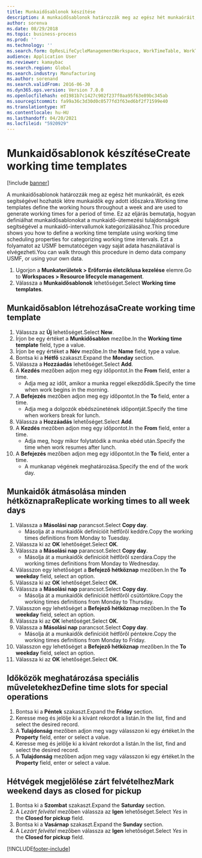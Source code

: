 ```yaml
---
title: Munkaidősablonok készítése
description: A munkaidősablonok határozzák meg az egész hét munkaóráit, és ezek segítségével hozhatók létre munkaidők egy adott időszakra.
author: sorenva
ms.date: 08/29/2018
ms.topic: business-process
ms.prod: ''
ms.technology: ''
ms.search.form: OpResLifeCycleManagementWorkspace, WorkTimeTable, WorkTimeCopyDayDialog, WorkPeriodTemplate
audience: Application User
ms.reviewer: kamaybac
ms.search.region: Global
ms.search.industry: Manufacturing
ms.author: sorenand
ms.search.validFrom: 2016-06-30
ms.dyn365.ops.version: Version 7.0.0
ms.openlocfilehash: ed1981b7c1427c902f237f0aa95f63e89bc345ab
ms.sourcegitcommit: fa99a36c3d30d0c0577fd3f63ed6bf2f71599e40
ms.translationtype: HT
ms.contentlocale: hu-HU
ms.lasthandoff: 04/20/2021
ms.locfileid: "5920929"
---
```

# <a name="create-working-time-templates"></a><span data-ttu-id="2179f-103">Munkaidősablonok készítése</span><span class="sxs-lookup"><span data-stu-id="2179f-103">Create working time templates</span></span>

[!include [banner](../../includes/banner.md)]

<span data-ttu-id="2179f-104">A munkaidősablonok határozzák meg az egész hét munkaóráit, és ezek segítségével hozhatók létre munkaidők egy adott időszakra.</span><span class="sxs-lookup"><span data-stu-id="2179f-104">Working time templates define the working hours throughout a week and are used to generate working times for a period of time.</span></span> <span data-ttu-id="2179f-105">Ez az eljárás bemutatja, hogyan definiálhat munkaidősablonokat a munkaidő-ütemezési tulajdonságok segítségével a munkaidő-intervallumok kategorizálásához.</span><span class="sxs-lookup"><span data-stu-id="2179f-105">This procedure shows you how to define a working time template using working time scheduling properties for categorizing working time intervals.</span></span> <span data-ttu-id="2179f-106">Ezt a folyamatot az USMF bemutatócégen vagy saját adata használatával is elvégezheti.</span><span class="sxs-lookup"><span data-stu-id="2179f-106">You can walk through this procedure in demo data company USMF, or using your own data.</span></span>

1. <span data-ttu-id="2179f-107">Ugorjon a **Munkaterületek > Erőforrás életciklusa kezelése** elemre.</span><span class="sxs-lookup"><span data-stu-id="2179f-107">Go to **Workspaces > Resource lifecycle management**.</span></span>
1. <span data-ttu-id="2179f-108">Válassza a **Munkaidősablonok** lehetőséget.</span><span class="sxs-lookup"><span data-stu-id="2179f-108">Select **Working time templates**.</span></span>

## <a name="create-working-time-template"></a><span data-ttu-id="2179f-109">Munkaidősablon létrehozása</span><span class="sxs-lookup"><span data-stu-id="2179f-109">Create working time template</span></span>

1. <span data-ttu-id="2179f-110">Válassza az **Új** lehetőséget.</span><span class="sxs-lookup"><span data-stu-id="2179f-110">Select **New**.</span></span>
1. <span data-ttu-id="2179f-111">Írjon be egy értéket a **Munkidősablon** mezőbe.</span><span class="sxs-lookup"><span data-stu-id="2179f-111">In the **Working time template** field, type a value.</span></span>
1. <span data-ttu-id="2179f-112">Írjon be egy értéket a **Név** mezőbe.</span><span class="sxs-lookup"><span data-stu-id="2179f-112">In the **Name** field, type a value.</span></span>
1. <span data-ttu-id="2179f-113">Bontsa ki a **Hétfő** szakaszt.</span><span class="sxs-lookup"><span data-stu-id="2179f-113">Expand the **Monday** section.</span></span>
1. <span data-ttu-id="2179f-114">Válassza a **Hozzáadás** lehetőséget.</span><span class="sxs-lookup"><span data-stu-id="2179f-114">Select **Add**.</span></span>
1. <span data-ttu-id="2179f-115">A **Kezdés** mezőben adjon meg egy időpontot.</span><span class="sxs-lookup"><span data-stu-id="2179f-115">In the **From** field, enter a time.</span></span>
    * <span data-ttu-id="2179f-116">Adja meg az időt, amikor a munka reggel elkezdődik.</span><span class="sxs-lookup"><span data-stu-id="2179f-116">Specify the time when work begins in the morning.</span></span>  
1. <span data-ttu-id="2179f-117">A **Befejezés** mezőben adjon meg egy időpontot.</span><span class="sxs-lookup"><span data-stu-id="2179f-117">In the **To** field, enter a time.</span></span>
    * <span data-ttu-id="2179f-118">Adja meg a dolgozók ebédszünetének időpontját.</span><span class="sxs-lookup"><span data-stu-id="2179f-118">Specify the time when workers break for lunch.</span></span>  
1. <span data-ttu-id="2179f-119">Válassza a **Hozzáadás** lehetőséget.</span><span class="sxs-lookup"><span data-stu-id="2179f-119">Select **Add**.</span></span>
1. <span data-ttu-id="2179f-120">A **Kezdés** mezőben adjon meg egy időpontot.</span><span class="sxs-lookup"><span data-stu-id="2179f-120">In the **From** field, enter a time.</span></span>
    * <span data-ttu-id="2179f-121">Adja meg, hogy mikor folytatódik a munka ebéd után.</span><span class="sxs-lookup"><span data-stu-id="2179f-121">Specify the time when work resumes after lunch.</span></span>  
1. <span data-ttu-id="2179f-122">A **Befejezés** mezőben adjon meg egy időpontot.</span><span class="sxs-lookup"><span data-stu-id="2179f-122">In the **To** field, enter a time.</span></span>
    * <span data-ttu-id="2179f-123">A munkanap végének meghatározása.</span><span class="sxs-lookup"><span data-stu-id="2179f-123">Specify the end of the work day.</span></span>  

## <a name="replicate-working-times-to-all-week-days"></a><span data-ttu-id="2179f-124">Munkaidők átmásolása minden hétköznapra</span><span class="sxs-lookup"><span data-stu-id="2179f-124">Replicate working times to all week days</span></span>

1. <span data-ttu-id="2179f-125">Válassza a **Másolási nap** parancsot.</span><span class="sxs-lookup"><span data-stu-id="2179f-125">Select **Copy day**.</span></span>
    * <span data-ttu-id="2179f-126">Másolja át a munkaidők definícióit hétfőről keddre.</span><span class="sxs-lookup"><span data-stu-id="2179f-126">Copy the working times definitions from Monday to Tuesday.</span></span>  
1. <span data-ttu-id="2179f-127">Válassza ki az **OK** lehetőséget.</span><span class="sxs-lookup"><span data-stu-id="2179f-127">Select **OK**.</span></span>
1. <span data-ttu-id="2179f-128">Válassza a **Másolási nap** parancsot.</span><span class="sxs-lookup"><span data-stu-id="2179f-128">Select **Copy day**.</span></span>
    * <span data-ttu-id="2179f-129">Másolja át a munkaidők definícióit hétfőről szerdára.</span><span class="sxs-lookup"><span data-stu-id="2179f-129">Copy the working times definitions from Monday to Wednesday.</span></span>  
1. <span data-ttu-id="2179f-130">Válasszon egy lehetőséget a **Befejező hétköznap** mezőben.</span><span class="sxs-lookup"><span data-stu-id="2179f-130">In the **To weekday** field, select an option.</span></span>
1. <span data-ttu-id="2179f-131">Válassza ki az **OK** lehetőséget.</span><span class="sxs-lookup"><span data-stu-id="2179f-131">Select **OK**.</span></span>
1. <span data-ttu-id="2179f-132">Válassza a **Másolási nap** parancsot.</span><span class="sxs-lookup"><span data-stu-id="2179f-132">Select **Copy day**.</span></span>
    * <span data-ttu-id="2179f-133">Másolja át a munkaidők definícióit hétfőről csütörtökre.</span><span class="sxs-lookup"><span data-stu-id="2179f-133">Copy the working times definitions from Monday to Thursday.</span></span>  
1. <span data-ttu-id="2179f-134">Válasszon egy lehetőséget a **Befejező hétköznap** mezőben.</span><span class="sxs-lookup"><span data-stu-id="2179f-134">In the **To weekday** field, select an option.</span></span>
1. <span data-ttu-id="2179f-135">Válassza ki az **OK** lehetőséget.</span><span class="sxs-lookup"><span data-stu-id="2179f-135">Select **OK**.</span></span>
1. <span data-ttu-id="2179f-136">Válassza a **Másolási nap** parancsot.</span><span class="sxs-lookup"><span data-stu-id="2179f-136">Select **Copy day**.</span></span>
    * <span data-ttu-id="2179f-137">Másolja át a munkaidők definícióit hétfőről péntekre.</span><span class="sxs-lookup"><span data-stu-id="2179f-137">Copy the working times definitions from Monday to Friday.</span></span>  
1. <span data-ttu-id="2179f-138">Válasszon egy lehetőséget a **Befejező hétköznap** mezőben.</span><span class="sxs-lookup"><span data-stu-id="2179f-138">In the **To weekday** field, select an option.</span></span>
1. <span data-ttu-id="2179f-139">Válassza ki az **OK** lehetőséget.</span><span class="sxs-lookup"><span data-stu-id="2179f-139">Select **OK**.</span></span>

## <a name="define-time-slots-for-special-operations"></a><span data-ttu-id="2179f-140">Időközök meghatározása speciális műveletekhez</span><span class="sxs-lookup"><span data-stu-id="2179f-140">Define time slots for special operations</span></span>

1. <span data-ttu-id="2179f-141">Bontsa ki a **Péntek** szakaszt.</span><span class="sxs-lookup"><span data-stu-id="2179f-141">Expand the **Friday** section.</span></span>
1. <span data-ttu-id="2179f-142">Keresse meg és jelölje ki a kívánt rekordot a listán.</span><span class="sxs-lookup"><span data-stu-id="2179f-142">In the list, find and select the desired record.</span></span>
1. <span data-ttu-id="2179f-143">A **Tulajdonság** mezőben adjon meg vagy válasszon ki egy értéket.</span><span class="sxs-lookup"><span data-stu-id="2179f-143">In the **Property** field, enter or select a value.</span></span>
1. <span data-ttu-id="2179f-144">Keresse meg és jelölje ki a kívánt rekordot a listán.</span><span class="sxs-lookup"><span data-stu-id="2179f-144">In the list, find and select the desired record.</span></span>
1. <span data-ttu-id="2179f-145">A **Tulajdonság** mezőben adjon meg vagy válasszon ki egy értéket.</span><span class="sxs-lookup"><span data-stu-id="2179f-145">In the **Property** field, enter or select a value.</span></span>

## <a name="mark-weekend-days-as-closed-for-pickup"></a><span data-ttu-id="2179f-146">Hétvégek megjelölése zárt felvételhez</span><span class="sxs-lookup"><span data-stu-id="2179f-146">Mark weekend days as closed for pickup</span></span>

1. <span data-ttu-id="2179f-147">Bontsa ki a **Szombat** szakaszt.</span><span class="sxs-lookup"><span data-stu-id="2179f-147">Expand the **Saturday** section.</span></span>
1. <span data-ttu-id="2179f-148">A *Lezárt felvétel* mezőben válassza az **Igen** lehetőséget.</span><span class="sxs-lookup"><span data-stu-id="2179f-148">Select *Yes* in the **Closed for pickup** field.</span></span>
1. <span data-ttu-id="2179f-149">Bontsa ki a **Vasárnap** szakaszt.</span><span class="sxs-lookup"><span data-stu-id="2179f-149">Expand the **Sunday** section.</span></span>
1. <span data-ttu-id="2179f-150">A *Lezárt felvétel* mezőben válassza az **Igen** lehetőséget.</span><span class="sxs-lookup"><span data-stu-id="2179f-150">Select *Yes* in the **Closed for pickup** field.</span></span>


[!INCLUDE[footer-include](../../../includes/footer-banner.md)]